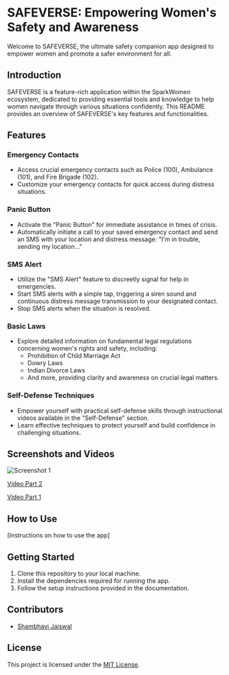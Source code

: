# SAFEVERSE: Empowering Women's Safety and Awareness

Welcome to SAFEVERSE, the ultimate safety companion app designed to empower women and promote a safer environment for all.

## Introduction

SAFEVERSE is a feature-rich application within the SparkWomen ecosystem, dedicated to providing essential tools and knowledge to help women navigate through various situations confidently. This README provides an overview of SAFEVERSE's key features and functionalities.

## Features

### Emergency Contacts
- Access crucial emergency contacts such as Police (100), Ambulance (101), and Fire Brigade (102).
- Customize your emergency contacts for quick access during distress situations.

### Panic Button
- Activate the "Panic Button" for immediate assistance in times of crisis.
- Automatically initiate a call to your saved emergency contact and send an SMS with your location and distress message: "I'm in trouble, sending my location..."

### SMS Alert
- Utilize the "SMS Alert" feature to discreetly signal for help in emergencies.
- Start SMS alerts with a simple tap, triggering a siren sound and continuous distress message transmission to your designated contact.
- Stop SMS alerts when the situation is resolved.

### Basic Laws
- Explore detailed information on fundamental legal regulations concerning women's rights and safety, including:
  - Prohibition of Child Marriage Act
  - Dowry Laws
  - Indian Divorce Laws
  - And more, providing clarity and awareness on crucial legal matters.

### Self-Defense Techniques
- Empower yourself with practical self-defense skills through instructional videos available in the "Self-Defense" section.
- Learn effective techniques to protect yourself and build confidence in challenging situations.

## Screenshots and Videos

![Screenshot 1](https://github.com/Shambhavi-Jaiswal/SafeVerse/assets/112714944/dd5021ca-3344-47eb-96bf-0670c1197467)

[Video Part 2](https://github.com/Shambhavi-Jaiswal/SafeVerse/assets/112714944/8ea2b0b9-0a48-45e3-9167-8a2c45c04771)

[Video Part 1](https://github.com/Shambhavi-Jaiswal/SafeVerse/assets/112714944/c564ee6b-12e6-46b6-9ca8-413c839d6168)


## How to Use
[Instructions on how to use the app]

## Getting Started

1. Clone this repository to your local machine.
2. Install the dependencies required for running the app.
3. Follow the setup instructions provided in the documentation.

## Contributors
- [Shambhavi Jaiswal](https://github.com/Shambhavi-Jaiswal)

## License
This project is licensed under the [MIT License](LICENSE).
